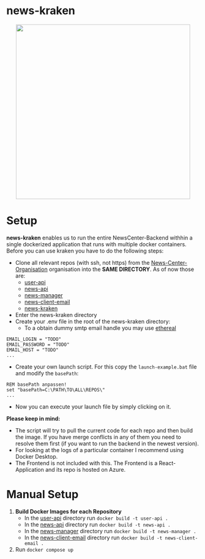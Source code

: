 # news-kraken

<p align="center">
<img src="https://user-images.githubusercontent.com/45206898/212726740-33660894-1b48-48a9-b792-8b5491d8565c.png" width="455" height="455">
</p>

# Setup

**news-kraken** enables us to run the entire NewsCenter-Backend withhin a single dockerized application that runs with
multiple docker containers. Before you can use kraken you have to do the following steps:

* Clone all relevant repos (with ssh, not https) from the [News-Center-Organisation](https://github.com/News-Center)
  organisation into the **SAME DIRECTORY**. As of now those are:
    * [user-api](https://github.com/News-Center/user-api)
    * [news-api](https://github.com/News-Center/news-api)
    * [news-manager](https://github.com/News-Center/news-manager)
    * [news-client-email](https://github.com/News-Center/news-client-email)
    * [news-kraken](https://github.com/News-Center/news-kraken)
* Enter the news-kraken directory
* Create your .env file in the root of the news-kraken directory:
    * To a obtain dummy smtp email handle you may use [ethereal](https://ethereal.email/messages)

```
EMAIL_LOGIN = "TODO"
EMAIL_PASSWORD = "TODO"
EMAIL_HOST = "TODO"
...
```

* Create your own launch script. For this copy the `launch-example.bat` file and modify the `basePath`:

```
REM basePath anpassen!
set "basePath=C:\PATH\TO\ALL\REPOS\"
...
```

* Now you can execute your launch file by simply clicking on it.

**Please keep in mind:**

* The script will try to pull the current code for each repo and then build the image. If you have merge conflicts in
  any of them you need to resolve them first (if you want to run the backend in the newest version).
* For looking at the logs of a particular container I recommend using Docker Desktop.
* The Frontend is not included with this. The Frontend is a React-Application and its repo is hosted on Azure.

# Manual Setup

1. **Build Docker Images for each Repository**
    * In the [user-api](https://github.com/News-Center/user-api) directory run `docker build -t user-api .`
    * In the [news-api](https://github.com/News-Center/news-api) directory run `docker build -t news-api .`
    * In the [news-manager](https://github.com/News-Center/news-manager) directory run `docker build -t news-manager .`
    * In the [news-client-email](https://github.com/News-Center/news-client-email) directory
      run `docker build -t news-client-email .`
2. Run `docker compose up`
